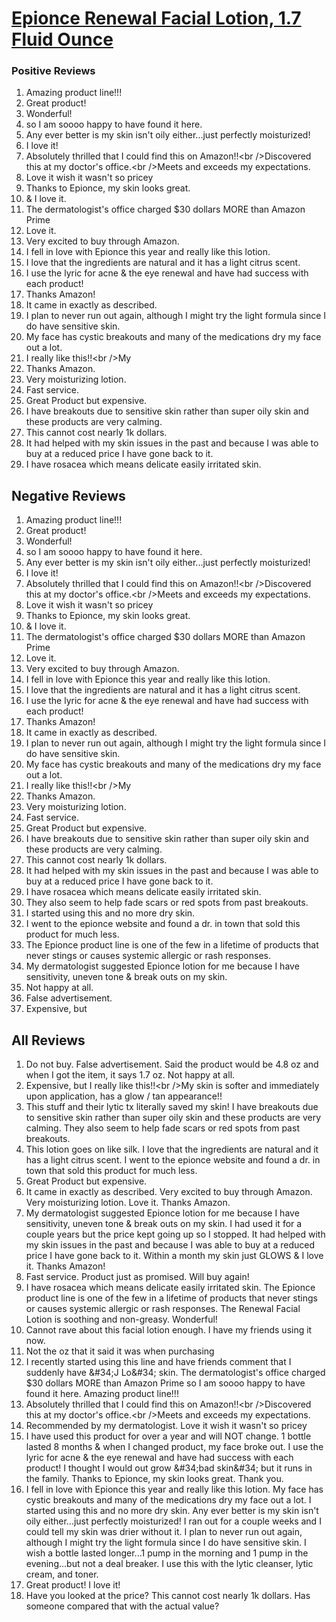 # [Epionce Renewal Facial Lotion, 1.7 Fluid Ounce](https://products.checkmycream.com/products/Epionce-Renewal-Facial-Lotion-1.7-Fluid-Ounce.html)

### Positive Reviews

<ol>
      <li>Amazing product line!!!</li>
      <li>Great product!  </li>
      <li>Wonderful!</li>
      <li>so I am soooo happy to have found it here.  </li>
      <li>Any ever better is my skin isn&#x27;t oily either...just perfectly moisturized!  </li>
      <li>I love it!</li>
      <li>Absolutely thrilled that I could find this on Amazon!!&lt;br /&gt;Discovered this at my doctor&#x27;s office.&lt;br /&gt;Meets and exceeds my expectations.</li>
      <li>Love it wish it wasn&#x27;t so pricey</li>
      <li>Thanks to Epionce, my skin looks great.</li>
      <li>&amp; I love it.  </li>
      <li>The dermatologist&#x27;s office charged $30 dollars MORE than Amazon Prime</li>
      <li>Love it.</li>
      <li>Very excited to buy through Amazon.</li>
      <li>I fell in love with Epionce this year and really like this lotion.  </li>
      <li>I love that the ingredients are natural and it has a light citrus scent.</li>
      <li>I use the lyric for acne &amp; the eye renewal and have had success with each product!</li>
      <li>Thanks Amazon!</li>
      <li>It came in exactly as described.</li>
      <li>I plan to never run out again, although I might try the light formula since I do have sensitive skin.  </li>
      <li>My face has cystic breakouts and many of the medications dry my face out a lot.  </li>
      <li>I really like this!!&lt;br /&gt;My</li>
      <li>Thanks Amazon.</li>
      <li>Very moisturizing lotion.</li>
      <li>Fast service.  </li>
      <li>Great Product but expensive.</li>
      <li>I have breakouts due to sensitive skin rather than super oily skin and these products are very calming.</li>
      <li>This cannot cost nearly 1k dollars.</li>
      <li>It had helped with my skin issues in the past and because I was able to buy at a reduced price I have gone back to it.  </li>
      <li>I have rosacea which means delicate easily irritated skin.</li>
</ol>


<h2>Negative Reviews</h2>
<ol>
<li> Amazing product line!!!</li>
<li> Great product!  </li>
<li> Wonderful!</li>
<li> so I am soooo happy to have found it here.  </li>
<li> Any ever better is my skin isn&#x27;t oily either...just perfectly moisturized!  </li>
<li> I love it!</li>
<li> Absolutely thrilled that I could find this on Amazon!!&lt;br /&gt;Discovered this at my doctor&#x27;s office.&lt;br /&gt;Meets and exceeds my expectations.</li>
<li> Love it wish it wasn&#x27;t so pricey</li>
<li> Thanks to Epionce, my skin looks great.</li>
<li> &amp; I love it.  </li>
<li> The dermatologist&#x27;s office charged $30 dollars MORE than Amazon Prime</li>
<li> Love it.</li>
<li> Very excited to buy through Amazon.</li>
<li> I fell in love with Epionce this year and really like this lotion.  </li>
<li> I love that the ingredients are natural and it has a light citrus scent.</li>
<li> I use the lyric for acne &amp; the eye renewal and have had success with each product!</li>
<li> Thanks Amazon!</li>
<li> It came in exactly as described.</li>
<li> I plan to never run out again, although I might try the light formula since I do have sensitive skin.  </li>
<li> My face has cystic breakouts and many of the medications dry my face out a lot.  </li>
<li> I really like this!!&lt;br /&gt;My</li>
<li> Thanks Amazon.</li>
<li> Very moisturizing lotion.</li>
<li> Fast service.  </li>
<li> Great Product but expensive.</li>
<li> I have breakouts due to sensitive skin rather than super oily skin and these products are very calming.</li>
<li> This cannot cost nearly 1k dollars.</li>
<li> It had helped with my skin issues in the past and because I was able to buy at a reduced price I have gone back to it.  </li>
<li> I have rosacea which means delicate easily irritated skin.</li>
<li> They also seem to help fade scars or red spots from past breakouts.</li>
<li> I started using this and no more dry skin.  </li>
<li> I went to the epionce website and found a dr. in town that sold this product for much less.</li>
<li> The Epionce product line is one of the few in a lifetime of products that never stings or causes systemic allergic or rash responses.</li>
<li> My dermatologist suggested Epionce lotion for me because I have sensitivity, uneven tone &amp; break outs on my skin.  </li>
<li> Not happy at all.</li>
<li> False advertisement.</li>
<li> Expensive, but</li>
</ol>

<h2>All Reviews</h2>

<ol>
    <li> Do not buy. False advertisement. Said the product would be 4.8 oz and when I got the item, it says 1.7 oz.  Not happy at all.</li>
    <li> Expensive, but I really like this!!&lt;br /&gt;My skin is softer and immediately upon application, has a glow / tan appearance!!</li>
    <li> This stuff and their lytic tx literally saved my skin! I have breakouts due to sensitive skin rather than super oily skin and these products are very calming. They also seem to help fade scars or red spots from past breakouts.</li>
    <li> This lotion goes on like silk. I love that the ingredients are natural and it has a light citrus scent. I went to the epionce website and found a dr. in town that sold this product for much less.</li>
    <li> Great Product but expensive.</li>
    <li> It came in exactly as described. Very excited to buy through Amazon. Very moisturizing lotion. Love it. Thanks Amazon.</li>
    <li> My dermatologist suggested Epionce lotion for me because I have sensitivity, uneven tone &amp; break outs on my skin.  I had used it for a couple years but the price kept going up so I stopped.  It had helped with my skin issues in the past and because I was able to buy at a reduced price I have gone back to it.  Within a month my skin just GLOWS &amp; I love it.  Thanks Amazon!</li>
    <li> Fast service.  Product just as promised.  Will buy again!</li>
    <li> I have rosacea which means delicate easily irritated skin. The Epionce product line is one of the few in a lifetime of products that never stings or causes systemic allergic or rash responses. The Renewal Facial Lotion is soothing and non-greasy.  Wonderful!</li>
    <li> Cannot rave about this facial lotion enough. I have my friends using it now.</li>
    <li> Not the oz that it said it was when purchasing</li>
    <li> I recently started using this line and have friends comment that I suddenly have &amp;#34;J Lo&amp;#34; skin.  The dermatologist&#x27;s office charged $30 dollars MORE than Amazon Prime so I am soooo happy to have found it here.  Amazing product line!!!</li>
    <li> Absolutely thrilled that I could find this on Amazon!!&lt;br /&gt;Discovered this at my doctor&#x27;s office.&lt;br /&gt;Meets and exceeds my expectations.</li>
    <li> Recommended by my dermatologist.  Love it wish it wasn&#x27;t so pricey</li>
    <li> I have used this product for over a year and will NOT change. 1 bottle lasted 8 months &amp; when I changed product, my face broke out. I use the lyric for acne &amp; the eye renewal and have had success with each product! I thought I would out grow &amp;#34;bad skin&amp;#34; but it runs in the family. Thanks to Epionce, my skin looks great. Thank you.</li>
    <li> I fell in love with Epionce this year and really like this lotion.  My face has cystic breakouts and many of the medications dry my face out a lot.  I started using this and no more dry skin.  Any ever better is my skin isn&#x27;t oily either...just perfectly moisturized!  I ran out for a couple weeks and I could tell my skin was drier without it.  I plan to never run out again, although I might try the light formula since I do have sensitive skin.  I wish a bottle lasted longer...1 pump in the morning and 1 pump in the evening...but not a deal breaker.  I use this with the lytic cleanser, lytic cream, and toner.</li>
    <li> Great product!  I love it!</li>
    <li> Have you looked at the price? This cannot cost nearly 1k dollars. Has someone compared that with the actual value?</li>
</ol>




